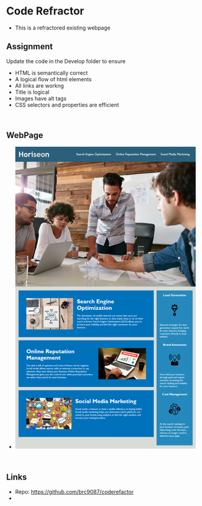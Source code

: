 # Code Refractor 

* This is a refractored existing webpage

## Assignment
Update the code in the Develop folder to ensure

* HTML is semantically correct
* A logical flow of html elements
* All links are workng
* Title is logical
* Images have alt tags
* CSS selectors and properties are efficient

<br>

## WebPage
* ![](Assets/demopic.png )

<br>


## Links
*  Repo: https://github.com/brc9087/coderefactor
*
